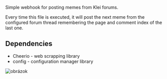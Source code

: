 Simple webhook for posting memes from Klei forums.

Every time this file is executed, it will post the next meme from the configured forum thread
remembering the page and comment index of the last one.

## Dependencies
- Cheerio - web scrapping library
- config - configuration manager library

![obrázok](https://github.com/Servacek/dst-memes-webhook/assets/105163129/c1ba9a3d-55d5-423b-8552-e8c603ff2ec1)
